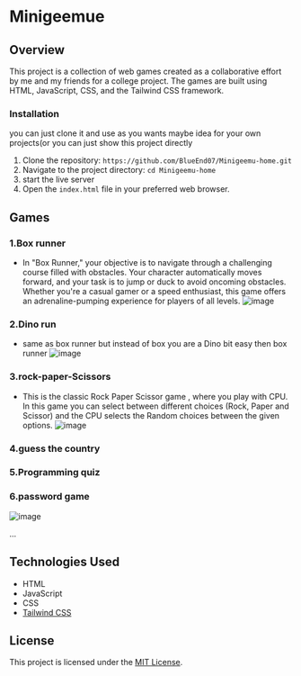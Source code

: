 # Minigeemue

## Overview
This project is a collection of web games created as a collaborative effort by me and my friends for a college project. The games are built using HTML, JavaScript, CSS, and the Tailwind CSS framework.

### Installation
you can just clone it and use as you wants maybe idea for your own projects(or you can just show this project directly
1. Clone the repository: `https://github.com/BlueEnd07/Minigeemu-home.git`
2. Navigate to the project directory: `cd Minigeemu-home`
3. start the live server  
4. Open the `index.html` file in your preferred web browser.
   

## Games

### 1.Box runner
- In "Box Runner," your objective is to navigate through a challenging course filled with obstacles. Your character automatically moves forward, and your task is to jump or duck to avoid oncoming obstacles. Whether you're a casual gamer or a speed enthusiast, this game offers an adrenaline-pumping experience for players of all levels.
  ![image](https://github.com/BlueEnd07/Minigeemu-home/assets/74140685/5f26d264-5895-46b6-8dd3-e0dfb9d15259)

### 2.Dino run
- same as box runner but instead of box you are a Dino bit easy then box runner
  ![image](https://github.com/BlueEnd07/Minigeemu-home/assets/74140685/24b04caf-23aa-4140-be44-ffacf3ae47c2)

### 3.rock-paper-Scissors
- This is the classic Rock Paper Scissor game , where you play with CPU. In this game you can select between different choices (Rock, Paper and Scissor) and the CPU selects the Random choices between the given options.
  ![image](https://github.com/BlueEnd07/Minigeemu-home/assets/74140685/82138921-4d27-4a97-b7fa-a99051246491)

### 4.guess the country
### 5.Programming quiz
### 6.password game
  ![image](https://github.com/BlueEnd07/Minigeemu-home/assets/74140685/98b87394-84a2-4012-b107-6604f83c8783)

...
## Technologies Used
- HTML
- JavaScript
- CSS
- [Tailwind CSS](https://tailwindcss.com/)

## License
This project is licensed under the [MIT License](LICENSE).
